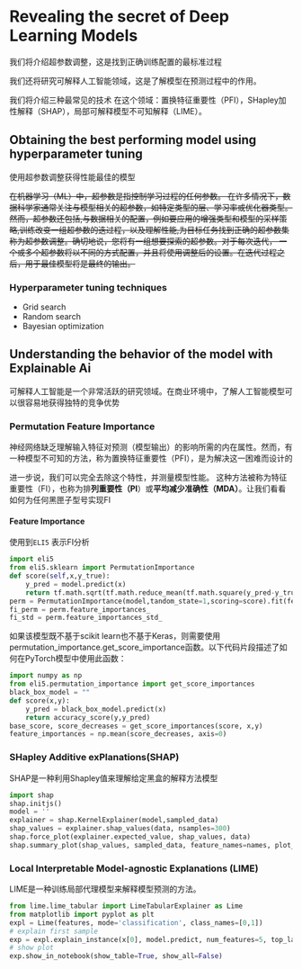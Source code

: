 # Revealing the secret of Deep Learning Models
我们将介绍超参数调整，这是找到正确训练配置的最标准过程

我们还将研究可解释人工智能领域，这是了解模型在预测过程中的作用。

我们将介绍三种最常见的技术
在这个领域：置换特征重要性（PFI），SHapley加性解释（SHAP），局部可解释模型不可知解释（LIME）。

## Obtaining the best performing model using hyperparameter tuning
使用超参数调整获得性能最佳的模型

~~在机器学习（ML）中，超参数是指控制学习过程的任何参数。 在许多情况下，数据科学家通常关注与模型相关的超参数，如特定类型的层、学习率或优化器类型。然而，超参数还包括,与数据相关的配置，例如要应用的增强类型和模型的采样策略,训练改变一组超参数的迭过程，以及理解性能,为目标任务找到正确的超参数集称为超参数调整。确切地说，您将有一组想要探索的超参数。对于每次迭代，
一个或多个超参数将以不同的方式配置，并且将使用调整后的设置。在迭代过程之后，用于最佳模型将是最终的输出。~~


### Hyperparameter tuning techniques 
- Grid search
- Random search
- Bayesian optimization

## Understanding the behavior of the model with Explainable Ai
可解释人工智能是一个非常活跃的研究领域。在商业环境中，了解人工智能模型可以很容易地获得独特的竞争优势
### Permutation Feature Importance
神经网络缺乏理解输入特征对预测（模型输出）的影响所需的内在属性。然而，有一种模型不可知的方法，称为置换特征重要性（PFI），是为解决这一困难而设计的


进一步说，我们可以完全去除这个特性，并测量模型性能。
这种方法被称为特征重要性（FI），也称为排**列重要性（PI**）或**平均减少准确性（MDA）**。让我们看看如何为任何黑匣子型号实现FI

#### Feature Importance
使用到`ELI5` 表示FI分析
```python
import eli5
from eli5.sklearn import PermutationImportance
def score(self,x,y_true):
    y_pred = model.predict(x)
    return tf.math.sqrt(tf.math.reduce_mean(tf.math.square(y_pred-y_true),axis=-1))
perm = PermutationImportance(model,tandom_state=1,scoring=score).fit(features,labels)
fi_perm = perm.feature_importances_
fi_std = perm.feature_importances_std_
```
如果该模型既不基于scikit learn也不基于Keras，则需要使用permutation_importance.get_score_importance函数。以下代码片段描述了如何在PyTorch模型中使用此函数：
```python
import numpy as np 
from eli5.permutation_importance import get_score_importances 
black_box_model = "" 
def score(x,y):
    y_pred = black_box_model.predict(x)
    return accuracy_score(y,y_pred)
base_score, score_decreases = get_score_importances(score, x,y)
feature_importances = np.mean(score_decreases, axis=0)

```

### SHapley Additive exPlanations(SHAP)
SHAP是一种利用Shapley值来理解给定黑盒的解释方法模型
```python
import shap 
shap.initjs()
model = ''
explainer = shap.KernelExplainer(model,sampled_data)
shap_values = explainer.shap_values(data, nsamples=300)
shap.force_plot(explainer.expected_value, shap_values, data)
shap.summary_plot(shap_values, sampled_data, feature_names=names, plot_type="bar")


```
### Local Interpretable Model-agnostic Explanations (LIME)
LIME是一种训练局部代理模型来解释模型预测的方法。
```python
from lime.lime_tabular import LimeTabularExplainer as Lime
from matplotlib import pyplot as plt
expl = Lime(features, mode='classification', class_names=[0,1])
# explain first sample
exp = expl.explain_instance(x[0], model.predict, num_features=5, top_labels=1)
# show plot
exp.show_in_notebook(show_table=True, show_all=False)

```